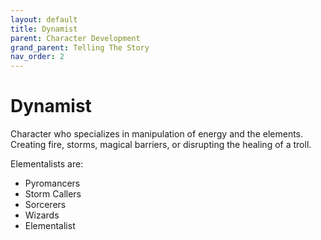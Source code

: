 ```yaml
---
layout: default
title: Dynamist
parent: Character Development
grand_parent: Telling The Story
nav_order: 2
---
```


# Dynamist

Character who specializes in manipulation of energy and the elements. Creating fire, storms, magical barriers, or disrupting the healing of a troll.

Elementalists are:

- Pyromancers
- Storm Callers
- Sorcerers
- Wizards
- Elementalist
